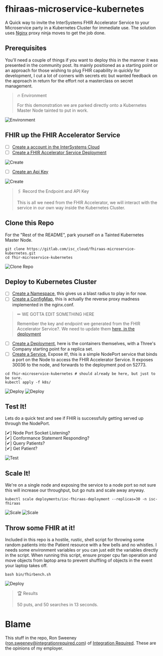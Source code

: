 # fhiraas-microservice-kubernetes

A Quick way to invite the InterSystems FHIR Accelerator Service to your Microservice party in a Kubernetes Cluster for immediate use.  The solution uses [Nginx](https://nginx.org/en/) proxy ninja moves to get the job done.

## Prerequisites

You'll need a couple of things if you want to deploy this in the manner it was presented in the community post. Its mainly positioned as a starting point or an approach for those wishing to plug FHIR capability in quickly for development, I cut a lot of corners with secrets etc but wanted feedback on the approach in return for the effort not a masterclass on secret management.

> 🔥 Environment
> 
> For this demonstration we are parked directly onto a Kubernetes Master Node tainted to put in work.

![Environment](assets/shell_env.png?raw=true "Environment")

## FHIR up the FHIR Accelerator Service

- [ ] [Create a account in the InterSystems Cloud ](https://portal.live.isccloud.io/account/signup) 
- [ ] [Create a FHIR Accelerator Service Deployment](https://portal.live.isccloud.io/deployments/create) 

![Create](assets/deploymentcreate.png?raw=true "Ron")  

- [ ] [Create an Api Key](https://portal.live.isccloud.io/deployments/create)

![Create](assets/api-key.png?raw=true "Ron")

> 🖇 Record the Endpoint and API Key
> 
> This is all we need from the FHIR Accelerator, we will interact with the service in our own way inside the Kubernetes Cluster.

## Clone this Repo
For the "Rest of the README", park yourself on a Tainted Kubernetes Master Node.  

```
git clone https://gitlab.com/isc_cloud/fhiraas-microservice-kubernetes.git
cd fhir-microservice-kubernetes
```
![Clone Repo](assets/repo_clone.png?raw=true "Ron")
## Deploy to Kubernetes Cluster

- [ ] [Create a Namespace](https://gitlab.com/isc_cloud/fhiraas-microservice-kubernetes/-/blob/main/k8s/fhiraas_k8s_deployment.yml#L1-6), this gives us a blast radius to play in for now.
- [ ] [Create a ConfigMap](https://gitlab.com/isc_cloud/fhiraas-microservice-kubernetes/-/blob/main/k8s/fhiraas_k8s_deployment.yml#L7-29), this is actually the reverse proxy madness implemented in the nginx.conf.

>  ✏ WE GOTTA EDIT SOMETHING HERE
> 
> Remember the key and endpoint we generated from the FHIR Accelerator Service?.  We need to update them [here, in the deployment](https://gitlab.com/isc_cloud/fhiraas-microservice-kubernetes/-/blob/main/k8s/fhiraas_k8s_deployment.yml#L24-26)

- [ ] [Create a Deployment](https://gitlab.com/isc_cloud/fhiraas-microservice-kubernetes/-/blob/main/k8s/fhiraas_k8s_deployment.yml#L30-60), here is the containers themselves, with a Three's Company starting point for a replica set.
- [ ] [Create a Service](https://gitlab.com/isc_cloud/fhiraas-microservice-kubernetes/-/blob/main/k8s/fhiraas_k8s_deployment.yml#L61-75), Expose it!, this is a simple NodePort service that binds a port on the Node to access the FHIR Accelerator Service.  It exposes 30036 to the node, and forwards to the deployment pod on 52773.

```
cd fhir-microservice-kubernetes # should already be here, but just to be sure.
kubectl apply -f k8s/
```
![Deploy](assets/k8s_deploy.png?raw=true "Ron")
![Deploy](assets/fhiraas_deployment.gif?raw=true "Ron")

## Test It!

Lets do a quick test and see if FHIR is successfully getting served up through the NodePort.

  [✔] Node Port Socket Listening?  
  [✔] Conformance Statement Responding?  
  [✔] Query Patients?  
  [✔] Get Patient? 

![Test](assets/fhiraas_nodeport.gif?raw=true "Ron")


## Scale It!

We're on a single node and exposing the service to a node port so not sure this will increase our throughput, but go nuts and scale away anyway.  

```
kubectl scale deployments/isc-fhiraas-deployment --replicas=30 -n isc-fhiraas
```
![Scale](assets/scale_out.png?raw=true "Ron")
![Scale](assets/fhiraas_scalout.gif?raw=true "Ron")
## Throw some FHIR at it!
Included in this repo is a hostile, rustic, shell script for throwing some random patients into the Patient resource with a few bells and no whistles.  I needs some environment variables or you can just edit the variables directly in the script.  When running this script, ensure proper cpu fan operation and move objects from laptop area to prevent shuffling of objects in the event your laptop takes off.

```
bash bin/fhirbench.sh
```
![Deploy](assets/fhiraas-benchanddescale.png?raw=true "Ron")

> 🏆 Results
> 
> 50 puts, and 50 searches in 13 seconds.

# Blame
This stuff in the repo, Ron Sweeney (ron.sweeney@integrationrequired.com) of [Integration Required](https://www.integrationrequired.com).  These are the opinions of my employer.



